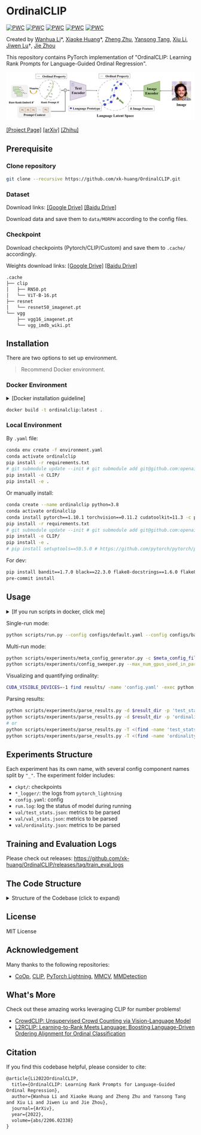 # OrdinalCLIP
[![PWC](https://img.shields.io/endpoint.svg?url=https://paperswithcode.com/badge/ordinalclip-learning-rank-prompts-for/age-estimation-on-adience-1)](https://paperswithcode.com/sota/age-estimation-on-adience-1?p=ordinalclip-learning-rank-prompts-for)
[![PWC](https://img.shields.io/endpoint.svg?url=https://paperswithcode.com/badge/ordinalclip-learning-rank-prompts-for/historical-color-image-dating-on-hci)](https://paperswithcode.com/sota/historical-color-image-dating-on-hci?p=ordinalclip-learning-rank-prompts-for)
[![PWC](https://img.shields.io/endpoint.svg?url=https://paperswithcode.com/badge/ordinalclip-learning-rank-prompts-for/aesthetics-quality-assessment-on-image)](https://paperswithcode.com/sota/aesthetics-quality-assessment-on-image?p=ordinalclip-learning-rank-prompts-for)
[![PWC](https://img.shields.io/endpoint.svg?url=https://paperswithcode.com/badge/ordinalclip-learning-rank-prompts-for/few-shot-age-estimation-on-morph-album2)](https://paperswithcode.com/sota/few-shot-age-estimation-on-morph-album2?p=ordinalclip-learning-rank-prompts-for)
[![PWC](https://img.shields.io/endpoint.svg?url=https://paperswithcode.com/badge/ordinalclip-learning-rank-prompts-for/age-estimation-on-morph-album2-caucasian)](https://paperswithcode.com/sota/age-estimation-on-morph-album2-caucasian?p=ordinalclip-learning-rank-prompts-for)


Created by [Wanhua Li](https://raoyongming.github.io/)\*, [Xiaoke Huang](https://xk-huang.github.io/)\*, [Zheng Zhu](http://www.zhengzhu.net/), [Yansong Tang](https://andytang15.github.io/), [Xiu Li](https://scholar.google.com/citations?hl=zh-CN&user=Xrh1OIUAAAAJ&view_op=list_works&sortby=pubdate), [Jiwen Lu](https://scholar.google.com/citations?user=TN8uDQoAAAAJ&hl=en&authuser=1)†, [Jie Zhou](https://scholar.google.com/citations?user=6a79aPwAAAAJ&hl=en&authuser=1)

This repository contains PyTorch implementation of "OrdinalCLIP: Learning Rank Prompts for Language-Guided Ordinal Regression".

![intro](figs/intro.png)

[[Project Page]](https://xk-huang.github.io/OrdinalCLIP/)
[[arXiv]](https://arxiv.org/abs/2206.02338)
[[Zhihu]](https://zhuanlan.zhihu.com/p/565034693)

## Prerequisite  

### Clone repository

```bash
git clone --recursive https://github.com/xk-huang/OrdinalCLIP.git
```

### Dataset

Download links: [[Google Drive]](https://drive.google.com/drive/folders/1pXDa1iLvG_veewtrvpqayOA7mtkUWJYr?usp=sharing) [[Baidu Drive]](https://pan.baidu.com/s/1RSYSx8tP7M4grUeVfuUhvQ?pwd=k44w)

Download data and save them to `data/MORPH` according to the config files.

### Checkpoint

Download checkpoints (Pytorch/CLIP/Custom) and save them to `.cache/` accordingly.

Weights download links: [[Google Drive]](https://drive.google.com/drive/folders/1pXDa1iLvG_veewtrvpqayOA7mtkUWJYr?usp=sharing) [[Baidu Drive]](https://pan.baidu.com/s/1RSYSx8tP7M4grUeVfuUhvQ?pwd=k44w)

```
.cache
├── clip
│   ├── RN50.pt
│   └── ViT-B-16.pt
├── resnet
│   └── resnet50_imagenet.pt
└── vgg
    ├── vgg16_imagenet.pt
    └── vgg_imdb_wiki.pt
```

## Installation

There are two options to set up environment. 
> Recommend Docker environment.

### Docker Environment

<details>
  <summary>[Docker installation guideline]</summary>

---

1. Install Docker:
    1. Ubuntu >= 18.04: https://docs.docker.com/engine/install/ubuntu/
    2. Ubuntu == 16.04: https://www.digitalocean.com/community/tutorials/how-to-install-and-use-docker-on-ubuntu-16-04
2. Then install nvidia-docker: https://docs.nvidia.com/datacenter/cloud-native/container-toolkit/install-guide.html#setting-up-nvidia-container-toolkit

---

</details>

```bash
docker build -t ordinalclip:latest .
```

### Local Environment
By `.yaml` file:

```bash
conda env create -f environment.yaml
conda activate ordinalclip
pip install -r requirements.txt
# git submodule update --init # git submodule add git@github.com:openai/CLIP.git
pip install -e CLIP/
pip install -e .
```

Or manually install:

```bash
conda create --name ordinalclip python=3.8
conda activate ordinalclip
conda install pytorch==1.10.1 torchvision==0.11.2 cudatoolkit=11.3 -c pytorch -c conda-forge
pip install -r requirements.txt
# git submodule update --init # git submodule add git@github.com:openai/CLIP.git
pip install -e CLIP/
pip install -e .
# pip install setuptools==59.5.0 # https://github.com/pytorch/pytorch/pull/69904
```

For dev:

```bash
pip install bandit==1.7.0 black==22.3.0 flake8-docstrings==1.6.0 flake8==3.9.1 flynt==0.64 isort==5.8.0 mypy==0.902 pre-commit==2.13.0 pytest ipython
pre-commit install
```

## Usage

<details>
  <summary>[If you run scripts in docker, click me]</summary>

---

Start Docker container

```bash
docker run -itd --gpus all \
  -v $(realpath .cache/):/workspace/OrdinalCLIP/.cache \
  -v $(realpath data/):/workspace/OrdinalCLIP/data \
  -v $(realpath results/):/workspace/OrdinalCLIP/results \
  -v $(realpath configs/):/workspace/OrdinalCLIP/configs \
  --name ordinalclip \
  --shm-size 8gb \
  ordinalclip bash
docker exec -it ordinalclip bash
# In the container, run `python ...`
```

After running, remove container and release resources:

```bash
exit # or Ctrl^D
docker rm -f ordinalclip
```

---

</details>

Single-run mode:

```bash
python scripts/run.py --config configs/default.yaml --config configs/base_cfgs/*.yml --config ...
```

Multi-run mode:

```bash
python scripts/experiments/meta_config_generator.py -c $meta_config_file
python scripts/experiments/config_sweeper.py --max_num_gpus_used_in_parallel 8 --num_jobs_per_gpu 1 -d $sweep_config_dir 
```

Visualizing and quantifying ordinality:

```bash
CUDA_VISIBLE_DEVICES=-1 find results/ -name 'config.yaml' -exec python scripts/vis_ordinality.py -c {} \;
```

Parsing results:

```bash
python scripts/experiments/parse_results.py -d $result_dir -p 'test_stats.json'
python scripts/experiments/parse_results.py -d $result_dir -p 'ordinality.json'
# or
python scripts/experiments/parse_results.py -T <(find -name 'test_stats.json') -p 'test_stats.json'
python scripts/experiments/parse_results.py -T <(find -name 'ordinality.json') -p 'ordinality.json'
```

## Experiments Structure

Each experiment has its own name, with several config component names split by `"_"`.
The experiment folder includes:

- `ckpt/`: checkpoints
- `*_logger/`: the logs from `pytorch_lightning`
- `config.yaml`: config
- `run.log`: log the status of model during running
- `val/test_stats.json`: metrics to be parsed
- `val/val_stats.json`: metrics to be parsed
- `val/ordinality.json`: metrics to be parsed

## Training and Evaluation Logs

Please check out releases: https://github.com/xk-huang/OrdinalCLIP/releases/tag/train_eval_logs

## The Code Structure

<details>
  <summary> Structure of the Codebase (click to expand) </summary>

### Structure of ordinalclip

- ordinalclip

  - models
    attributes: image_encoder (torchvision model: fp32, CLIP image encoder: fp16), text_encoder (float32, but layer norm are computed in float32), all converted to float32
    - prompt learner
      - plain prompt learner
        args: num_ranks, num_tokens_per_rank, num_tokens_for_context, rank_tokens_position, init_rank_path, init_context, rank_specific_context
        attributes: context_embeds, rank_embeds, pseudo_sentence_tokens,
      - rank prompt learner (inherited from plain prompt learner)
        args: num_ranks, num_tokens_per_rank, num_tokens_for_context, rank_tokens_position, init_rank_path, init_context, rank_specific_context,interpolation_type
        attributes: weights for interpolation
  - runner
    - runner: A wrapper using pl.LightningModule, defines: loss_computation, metrics computation, create_optimizer, lr_scheduler
    - data: pl.LightningDataModule
    - utils: model io, parameter (un)freeze
  - utils
    - logging & registry from MMCV

- scripts

  - run.py
    To prepare args, use OmegaConf,
    logging and wandb logger,
    train/val/test dataloader,
    model (runner),
    setup trainer

- configs

</details>

## License

MIT License

## Acknowledgement

Many thanks to the following repositories:

- [CoOp](https://github.com/KaiyangZhou/CoOp), [CLIP](https://github.com/openai/CLIP), [PyTorch Lightning](https://github.com/Lightning-AI/lightning), [MMCV](https://github.com/open-mmlab/mmcv), [MMDetection](https://github.com/open-mmlab/mmdetection)

## What's More

Check out these amazing works leveraging CLIP for number problems!

- [CrowdCLIP: Unsupervised Crowd Counting via Vision-Language Model](https://github.com/dk-liang/CrowdCLIP)
- [L2RCLIP: Learning-to-Rank Meets Language: Boosting Language-Driven Ordering Alignment for Ordinal Classification](https://arxiv.org/abs/2306.13856)

## Citation

If you find this codebase helpful, please consider to cite:

```
@article{Li2022OrdinalCLIP,
  title={OrdinalCLIP: Learning Rank Prompts for Language-Guided Ordinal Regression},
  author={Wanhua Li and Xiaoke Huang and Zheng Zhu and Yansong Tang and Xiu Li and Jiwen Lu and Jie Zhou},
  journal={ArXiv},
  year={2022},
  volume={abs/2206.02338}
} 
```
